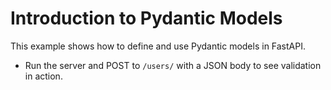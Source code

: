 # Introduction to Pydantic Models

This example shows how to define and use Pydantic models in FastAPI.

- Run the server and POST to `/users/` with a JSON body to see validation in action.
